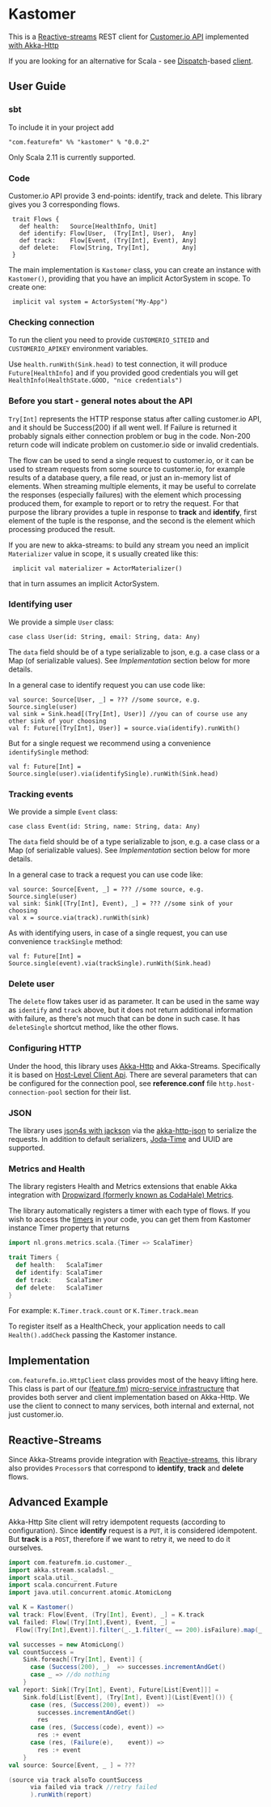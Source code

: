 # Kastomer #
This is a [Reactive-streams](http://www.reactive-streams.org/) REST client for [Customer.io API](https://customer.io/docs/api/rest.html) implemented [with Akka-Http](http://doc.akka.io/docs/akka-stream-and-http-experimental/snapshot/scala.html)

If you are looking for an alternative for Scala - see [Dispatch](http://dispatch.databinder.net/Dispatch.html)-based [client](https://github.com/learndot/customer-io-scala).

## User Guide ##
### sbt ###
To include it in your project add
```
"com.featurefm" %% "kastomer" % "0.0.2"
```
Only Scala 2.11 is currently supported.

### Code ###
Customer.io API provide 3 end-points: identify, track and delete. This library gives you 3 corresponding flows.

     trait Flows {
       def health:   Source[HealthInfo, Unit]
       def identify: Flow[User,  (Try[Int], User),  Any]
       def track:    Flow[Event, (Try[Int], Event), Any]
       def delete:   Flow[String, Try[Int],         Any]
     }

The main implementation is `Kastomer` class, you can create an instance with `Kastomer()`, providing that you have an implicit ActorSystem in scope. To create one:

     implicit val system = ActorSystem("My-App")


### Checking connection ###

To run the client you need to provide `CUSTOMERIO_SITEID` and `CUSTOMERIO_APIKEY` environment variables.

Use `health.runWith(Sink.head)` to test connection, it will produce `Future[HealthInfo]` and if you provided good credentials you will get `HealthInfo(HealthState.GOOD, "nice credentials")`

### Before you start - general notes about the API ###

`Try[Int]` represents the HTTP response status after calling customer.io API, and it should be Success(200) if all went well. If Failure is returned it probably signals either connection problem or bug in the code. Non-200 return code will indicate problem on customer.io side or invalid credentials.

The flow can be used to send a single request to customer.io, or it can be used to stream requests from some source to customer.io, for example results of a database query, a file read, or just an in-memory list of elements. When streaming multiple elements, it may be useful to correlate the responses (especially failures) with the element which processing produced them, for example to report or to retry the request. For that purpose the library provides a tuple in response to **track** and **identify**, first element of the tuple is the response, and the second is the element which processing produced the result.

If you are new to akka-streams: to build any stream you need an implicit `Materializer` value in scope, it s usually created like this:

     implicit val materializer = ActorMaterializer()

that in turn assumes an implicit ActorSystem.

### Identifying user ###

We provide a simple `User` class:

    case class User(id: String, email: String, data: Any)

The `data` field should be of a type serializable to json, e.g. a case class or a Map (of serializable values). See _Implementation_ section below for more details.

In a general case to identify request you can use code like:

    val source: Source[User, _] = ??? //some source, e.g. Source.single(user)
    val sink = Sink.head[(Try[Int], User)] //you can of course use any other sink of your choosing
    val f: Future[(Try[Int], User)] = source.via(identify).runWith()

But for a single request we recommend using a convenience `identifySingle` method:

    val f: Future[Int] = Source.single(user).via(identifySingle).runWith(Sink.head)

### Tracking events ###

We provide a simple `Event` class:

    case class Event(id: String, name: String, data: Any)

The `data` field should be of a type serializable to json, e.g. a case class or a Map (of serializable values). See _Implementation_ section below for more details.

In a general case to track a request you can use code like:

    val source: Source[Event, _] = ??? //some source, e.g. Source.single(user)
    val sink: Sink[(Try[Int], Event), _] = ??? //some sink of your choosing
    val x = source.via(track).runWith(sink)

As with identifying users, in case of a single request, you can use convenience `trackSingle` method:

    val f: Future[Int] = Source.single(event).via(trackSingle).runWith(Sink.head)

### Delete user ###

The `delete` flow takes user id as parameter. It can be used in the same way as `identify` and `track` above, but it does not return additional information with failure, as there's not much that can be done in such case. It has `deleteSingle` shortcut method, like the other flows.

### Configuring HTTP ###

Under the hood, this library uses [Akka-Http](http://doc.akka.io/docs/akka-stream-and-http-experimental/snapshot/scala.html) and Akka-Streams. Specifically it is based on [Host-Level Client Api](http://doc.akka.io/docs/akka-stream-and-http-experimental/snapshot/scala/http/client-side/host-level.html#host-level-api). There are several parameters that can be configured for the connection pool, see **reference.conf** file `http.host-connection-pool` section for their list.

### JSON ###
The library uses [json4s with jackson](https://github.com/json4s/json4s#jackson) via the [akka-http-json](https://github.com/hseeberger/akka-http-json) to serialize the requests. In addition to default serializers, [Joda-Time](http://www.joda.org/joda-time/) and UUID are supported.

### Metrics and Health ###

The library registers Health and Metrics extensions that enable Akka integration with [Dropwizard (formerly known as CodaHale) Metrics](http://metrics.dropwizard.io/).

The library automatically registers a timer with each type of flows. If you wish to access the [timers](https://github.com/erikvanoosten/metrics-scala/blob/master/src/main/scala/nl/grons/metrics/scala/Timer.scala) in your code, you can get them from Kastomer instance Timer property that returns

```scala
import nl.grons.metrics.scala.{Timer => ScalaTimer}

trait Timers {
  def health:   ScalaTimer
  def identify: ScalaTimer
  def track:    ScalaTimer
  def delete:   ScalaTimer
}
```

For example: `K.Timer.track.count` or `K.Timer.track.mean`

To register itself as a HealthCheck, your application needs to call `Health().addCheck` passing the Kastomer instance.

## Implementation ##

`com.featurefm.io.HttpClient` class provides most of the heavy lifting here. This class is part of our ([feature.fm](http://www.feature.fm/)) [micro-service infrastructure](https://github.com/ListnPlay/RiverSong) that provides both server and client implementation based on Akka-Http. We use the client to connect to many services, both internal and external, not just customer.io.

## Reactive-Streams ##

Since Akka-Streams provide integration with [Reactive-streams](http://www.reactive-streams.org/), this library also provides `Processor`s that correspond to **identify**, **track** and **delete** flows.

## Advanced Example ##
Akka-Http Site client will retry idempotent requests (according to configuration). Since **identify** request is a `PUT`, it is considered idempotent. But **track** is a `POST`, therefore if we want to retry it, we need to do it ourselves.

```scala
import com.featurefm.io.customer._
import akka.stream.scaladsl._
import scala.util._
import scala.concurrent.Future
import java.util.concurrent.atomic.AtomicLong

val K = Kastomer()
val track: Flow[Event, (Try[Int], Event), _] = K.track
val failed: Flow[(Try[Int],Event), Event, _] =
  Flow[(Try[Int],Event)].filter(_._1.filter(_ == 200).isFailure).map(_._2)

val successes = new AtomicLong()
val countSuccess =
    Sink.foreach[(Try[Int], Event)] {
      case (Success(200), _)  => successes.incrementAndGet()
      case _ => //do nothing
    }
val report: Sink[(Try[Int], Event), Future[List[Event]]] =
    Sink.fold[List[Event], (Try[Int], Event)](List[Event]()) {
      case (res, (Success(200), event))  =>
        successes.incrementAndGet()
        res
      case (res, (Success(code), event)) =>
        res :+ event
      case (res, (Failure(e),    event)) =>
        res :+ event
    }
val source: Source[Event, _ ] = ???

(source via track alsoTo countSuccess
      via failed via track //retry failed
      ).runWith(report)
```
